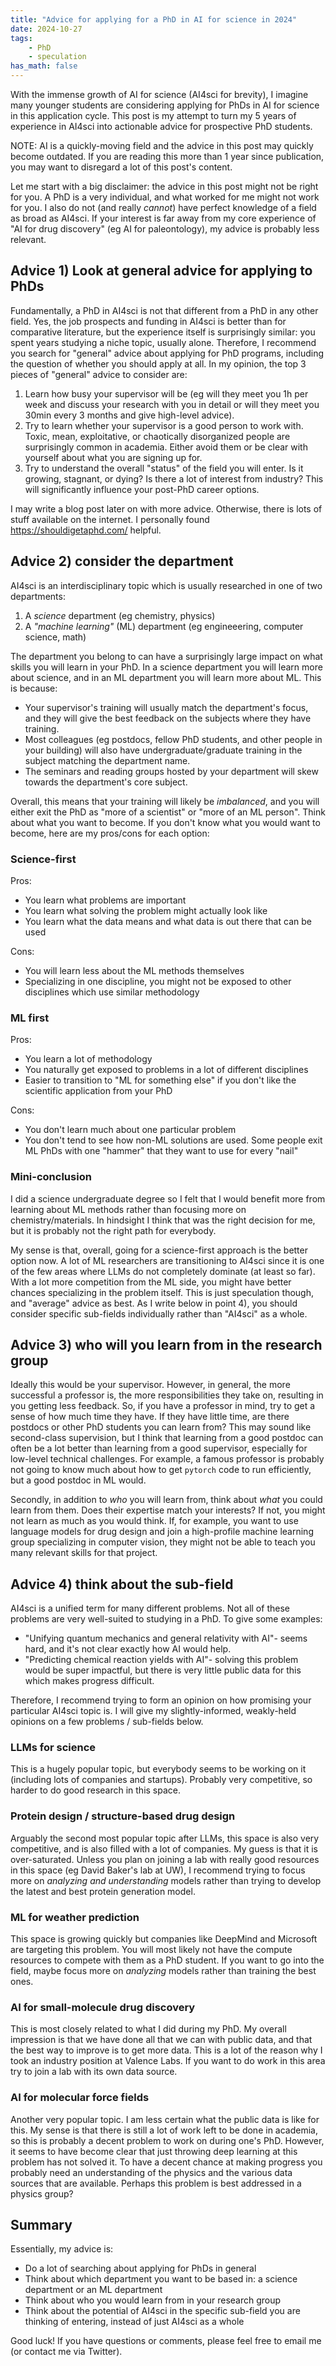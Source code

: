 ```yaml
---
title: "Advice for applying for a PhD in AI for science in 2024"
date: 2024-10-27
tags:
    - PhD
    - speculation
has_math: false
---
```


With the immense growth of AI for science (AI4sci for brevity), I imagine many
younger students are considering applying for PhDs in AI for science in this
application cycle. This post is my attempt to turn my 5 years of experience in
AI4sci into actionable advice for prospective PhD students.

<!-- TEASER_END -->

<div class="alert alert-success">
NOTE: AI is a quickly-moving field
and the advice in this post may quickly become outdated.
If you are reading this more than 1 year since publication,
you may want to disregard a lot of this post's content.
</div>

Let me start with a big disclaimer: the advice in this post might not be right
for you. A PhD is a very individual, and what worked for me might not work for
you. I also do not (and really _cannot_) have perfect knowledge of a field as
broad as AI4sci. If your interest is far away from my core experience of "AI
for drug discovery" (eg AI for paleontology), my advice is probably less
relevant.

## Advice 1) Look at general advice for applying to PhDs

Fundamentally, a PhD in AI4sci is not that different from a PhD in any other
field. Yes, the job prospects and funding in AI4sci is better than for
comparative literature, but the experience itself is surprisingly similar: you
spent years studying a niche topic, usually alone. Therefore, I recommend you
search for "general" advice about applying for PhD programs, including the
question of whether you should apply at all. In my opinion, the top 3 pieces of
"general" advice to consider are:

1. Learn how busy your supervisor will be (eg will they meet you 1h per week
   and discuss your research with you in detail or will they meet you 30min
   every 3 months and give high-level advice).
2. Try to learn whether your supervisor is a good person to work with. Toxic,
   mean, exploitative, or chaotically disorganized people are surprisingly
   common in academia. Either avoid them or be clear with yourself about what
   you are signing up for.
3. Try to understand the overall "status" of the field you will enter. Is it
   growing, stagnant, or dying? Is there a lot of interest from industry? This
   will significantly influence your post-PhD career options.

I may write a blog post later on with more advice. Otherwise, there is lots of
stuff available on the internet. I personally found
<https://shouldigetaphd.com/> helpful.

## Advice 2) consider the department

AI4sci is an interdisciplinary topic which is usually researched in one of two
departments:

1. A _science_ department (eg chemistry, physics)
2. A _"machine learning"_ (ML) department (eg engineeering, computer science,
   math)

The department you belong to can have a surprisingly large impact on what
skills you will learn in your PhD. In a science department you will learn more
about science, and in an ML department you will learn more about ML. This is
because:

- Your supervisor's training will usually match the department's focus, and
  they will give the best feedback on the subjects where they have training.
- Most colleagues (eg postdocs, fellow PhD students, and other people in your
  building) will also have undergraduate/graduate training in the subject
  matching the department name.
- The seminars and reading groups hosted by your department will skew towards
  the department's core subject.

Overall, this means that your training will likely be _imbalanced_, and you
will either exit the PhD as "more of a scientist" or "more of an ML person". 
Think about what you want to become. If you don't know what you would want to become, here are
my pros/cons for each option:

### Science-first

Pros:

- You learn what problems are important
- You learn what solving the problem might actually look like
- You learn what the data means and what data is out there that can be used

Cons:

- You will learn less about the ML methods themselves
- Specializing in one discipline, you might not be exposed to other disciplines
  which use similar methodology

### ML first

Pros:

- You learn a lot of methodology
- You naturally get exposed to problems in a lot of different disciplines
- Easier to transition to "ML for something else" if you don't like the
  scientific application from your PhD

Cons:

- You don't learn much about one particular problem
- You don't tend to see how non-ML solutions are used. Some people exit ML PhDs
  with one "hammer" that they want to use for every "nail"

### Mini-conclusion

I did a science undergraduate degree so I felt that I would benefit more from
learning about ML methods rather than focusing more on chemistry/materials. In
hindsight I think that was the right decision for me, but it is probably not
the right path for everybody.

My sense is that, overall, going for a science-first approach is the better
option now. A lot of ML researchers are transitioning to AI4sci since it is one
of the few areas where LLMs do not completely dominate (at least so far). With
a lot more competition from the ML side, you might have better chances
specializing in the problem itself. This is just speculation though, and
"average" advice as best. As I write below in point 4), you should consider
specific sub-fields individually rather than "AI4sci" as a whole.

## Advice 3) who will you learn from in the research group

Ideally this would be your supervisor. However, in general, the more successful
a professor is, the more responsibilities they take on, resulting in you
getting less feedback. So, if you have a professor in mind, try to get a sense
of how much time they have. If they have little time, are there postdocs or
other PhD students you can learn from? This may sound like second-class
supervision, but I think that learning from a good postdoc can often be a lot
better than learning from a good supervisor, especially for low-level technical
challenges. For example, a famous professor is probably not going to know much
about how to get `pytorch` code to run efficiently, but a good postdoc in ML
would.

Secondly, in addition to _who_ you will learn from, think about _what_ you
could learn from them. Does their expertise match your interests? If not, you
might not learn as much as you would think. If, for example, you want to use
language models for drug design and join a high-profile machine learning group
specializing in computer vision, they might not be able to teach you many
relevant skills for that project.

## Advice 4) think about the sub-field

AI4sci is a unified term for many different problems. Not all of these problems
are very well-suited to studying in a PhD. To give some examples:

- "Unifying quantum mechanics and general relativity with AI"- seems hard, and
  it's not clear exactly how AI would help.
- "Predicting chemical reaction yields with AI"- solving this problem would be
  super impactful, but there is very little public data for this which makes
  progress difficult.

Therefore, I recommend trying to form an opinion on how promising your
particular AI4sci topic is. I will give my slightly-informed, weakly-held
opinions on a few problems / sub-fields below.

### LLMs for science

This is a hugely popular topic, but everybody seems to be working on it
(including lots of companies and startups). Probably very competitive, so
harder to do good research in this space.

### Protein design / structure-based drug design

Arguably the second most popular topic after LLMs, this space is also very
competitive, and is also filled with a lot of companies. My guess is that it is
over-saturated. Unless you plan on joining a lab with really good resources in
this space (eg David Baker's lab at UW), I recommend trying to focus more on
_analyzing and understanding_ models rather than trying to develop the latest
and best protein generation model.

### ML for weather prediction

This space is growing quickly but companies like DeepMind and Microsoft are
targeting this problem. You will most likely not have the compute resources to
compete with them as a PhD student. If you want to go into the field, maybe
focus more on _analyzing_ models rather than training the best ones.

### AI for small-molecule drug discovery

This is most closely related to what I did during my PhD. My overall impression
is that we have done all that we can with public data, and that the best way to
improve is to get more data. This is a lot of the reason why I took an industry
position at Valence Labs. If you want to do work in this area try to join a lab
with its own data source.

### AI for molecular force fields

Another very popular topic. I am less certain what the public data is like for
this. My sense is that there is still a lot of work left to be done in
academia, so this is probably a decent problem to work on during one's PhD.
However, it seems to have become clear that just throwing deep learning at this
problem has not solved it. To have a decent chance at making progress you
probably need an understanding of the physics and the various data sources that
are available. Perhaps this problem is best addressed in a physics group?

## Summary

Essentially, my advice is:

- Do a lot of searching about applying for PhDs in general
- Think about which department you want to be based in: a science department or
  an ML department
- Think about who you would learn from in your research group
- Think about the potential of AI4sci in the specific sub-field you are
  thinking of entering, instead of just AI4sci as a whole

Good luck! If you have questions or comments, please feel free to email me (or
contact me via Twitter).
